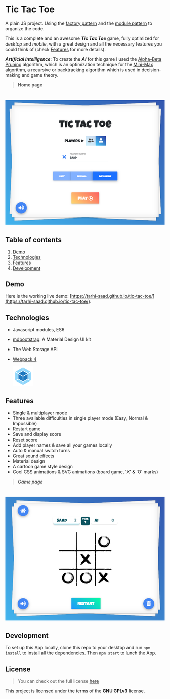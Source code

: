 # Tic Tac Toe

A plain JS project. Using the [factory pattern](https://addyosmani.com/resources/essentialjsdesignpatterns/book/#factorypatternjavascript) and the [module pattern](https://addyosmani.com/resources/essentialjsdesignpatterns/book/#modulepatternjavascript) to organize the code.

This is a complete and an awesome **_Tic Tac Toe_** game, fully optimized for _desktop_ and _mobile_, with a great design and all the necessary features you could think of (check [Features](#features) for more details).

**_Artificial Intelligence_**: To create the **_AI_** for this game I used the [Alpha-Beta Pruning](https://www.javatpoint.com/ai-alpha-beta-pruning) algorithm, which is an optimization technique for the [Mini-Max](https://www.javatpoint.com/mini-max-algorithm-in-ai) algorithm, a recursive or backtracking algorithm which is used in decision-making and game theory.

> **Home page**

# ![Tic Tac Toe](images/screenshot2.png)

## Table of contents

1. [Demo](#demo)
2. [Technologies](#technologies)
3. [Features](#features)
4. [Development](#development)

## Demo

Here is the working live demo:
[https://tarhi-saad.github.io/tic-tac-toe/](https://tarhi-saad.github.io/tic-tac-toe/).

## Technologies

- Javascript modules, ES6
- [mdbootstrap](https://mdbootstrap.com): A Material Design UI kit
- The Web Storage API
- [Webpack 4](https://webpack.js.org/)

  <img width="64" height="64" src="images/webpack.png">

## Features

- Single & multiplayer mode
- Three available difficulties in single player mode (Easy, Normal & Impossible)
- Restart game
- Save and display score
- Reset score
- Add player names & save all your games locally
- Auto & manual switch turns
- Great sound effects
- Material design
- A cartoon game style design
- Cool CSS animations & SVG animations (board game, 'X' & 'O' marks)

> **_Game page_**

# ![Tic Tac Toe](images/screenshot.png)

## Development

To set up this App locally, clone this repo to your desktop and run `npm install` to install all the dependencies. Then `npm start` to lunch the App.

## License

> You can check out the full license [here](LICENSE)

This project is licensed under the terms of the **GNU GPLv3** license.
